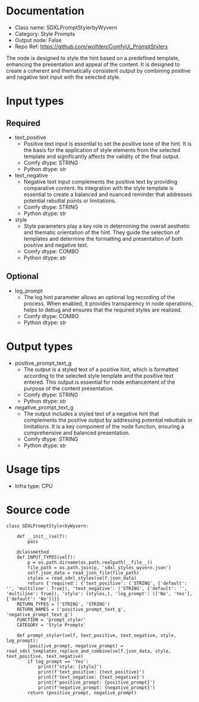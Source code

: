 # Documentation
- Class name: SDXLPromptStylerbyWyvern
- Category: Style Prompts
- Output node: False
- Repo Ref: https://github.com/wolfden/ComfyUi_PromptStylers

The node is designed to style the hint based on a predefined template, enhancing the presentation and appeal of the content. It is designed to create a coherent and thematically consistent output by combining positive and negative text input with the selected style.

# Input types
## Required
- text_positive
    - Positive text input is essential to set the positive tone of the hint. It is the basis for the application of style elements from the selected template and significantly affects the validity of the final output.
    - Comfy dtype: STRING
    - Python dtype: str
- text_negative
    - Negative text input complements the positive text by providing comparative content. Its integration with the style template is essential to create a balanced and nuanced reminder that addresses potential rebuttal points or limitations.
    - Comfy dtype: STRING
    - Python dtype: str
- style
    - Style parameters play a key role in determining the overall aesthetic and thematic orientation of the hint. They guide the selection of templates and determine the formatting and presentation of both positive and negative text.
    - Comfy dtype: COMBO
    - Python dtype: str
## Optional
- log_prompt
    - The log hint parameter allows an optional log recording of the process. When enabled, it provides transparency in node operations, helps to debug and ensures that the required styles are realized.
    - Comfy dtype: COMBO
    - Python dtype: str

# Output types
- positive_prompt_text_g
    - The output is a styled text of a positive hint, which is formatted according to the selected style template and the positive text entered. This output is essential for node enhancement of the purpose of the content presentation.
    - Comfy dtype: STRING
    - Python dtype: str
- negative_prompt_text_g
    - The output includes a styled text of a negative hint that complements the positive output by addressing potential rebuttals or limitations. It is a key component of the node function, ensuring a comprehensive and balanced presentation.
    - Comfy dtype: STRING
    - Python dtype: str

# Usage tips
- Infra type: CPU

# Source code
```
class SDXLPromptStylerbyWyvern:

    def __init__(self):
        pass

    @classmethod
    def INPUT_TYPES(self):
        p = os.path.dirname(os.path.realpath(__file__))
        file_path = os.path.join(p, 'sdxl_styles_wyvern.json')
        self.json_data = read_json_file(file_path)
        styles = read_sdxl_styles(self.json_data)
        return {'required': {'text_positive': ('STRING', {'default': '', 'multiline': True}), 'text_negative': ('STRING', {'default': '', 'multiline': True}), 'style': (styles,), 'log_prompt': (['No', 'Yes'], {'default': 'No'})}}
    RETURN_TYPES = ('STRING', 'STRING')
    RETURN_NAMES = ('positive_prompt_text_g', 'negative_prompt_text_g')
    FUNCTION = 'prompt_styler'
    CATEGORY = 'Style Prompts'

    def prompt_styler(self, text_positive, text_negative, style, log_prompt):
        (positive_prompt, negative_prompt) = read_sdxl_templates_replace_and_combine(self.json_data, style, text_positive, text_negative)
        if log_prompt == 'Yes':
            print(f'style: {style}')
            print(f'text_positive: {text_positive}')
            print(f'text_negative: {text_negative}')
            print(f'positive_prompt: {positive_prompt}')
            print(f'negative_prompt: {negative_prompt}')
        return (positive_prompt, negative_prompt)
```